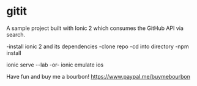 # gitit
A sample project built with Ionic 2 which consumes the GitHub API via search.


-install ionic 2 and its dependencies
-clone repo
-cd into directory
-npm install

ionic serve --lab 
-or-
ionic emulate ios 


Have fun and buy me a bourbon! https://www.paypal.me/buymebourbon

